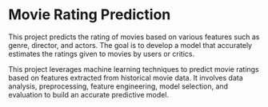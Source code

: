 # Movie Rating Prediction
This project predicts the rating of movies based on various features such as genre, director, and actors. The goal is to develop a model that accurately estimates the ratings given to movies by users or critics.

This project leverages machine learning techniques to predict movie ratings based on features extracted from historical movie data. It involves data analysis, preprocessing, feature engineering, model selection, and evaluation to build an accurate predictive model.
